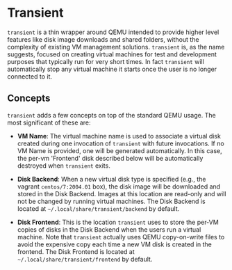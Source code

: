 # Transient

`transient` is a thin wrapper around QEMU intended to provide higher level
features like disk image downloads and shared folders, without the complexity
of existing VM management solutions. `transient` is, as the name suggests,
focused on creating virtual machines for test and development purposes that
typically run for very short times. In fact `transient` will automatically
stop any virtual machine it starts once the user is no longer connected to it.

## Concepts

`transient` adds a few concepts on top of the standard QEMU usage. The most
significant of these are:

- **VM Name**: The virtual machine name is used to associate a virtual
disk created during one invocation of `transient` with future invocations.
If no VM Name is provided, one will be generated automatically. In this case,
the per-vm 'Frontend' disk described below will be automatically destroyed
when `transient` exits.

- **Disk Backend**: When a new virtual disk type is specified (e.g.,
the vagrant `centos/7:2004.01` box), the disk image will be downloaded and
stored in the Disk Backend. Images at this location are read-only and will
not be changed by running virtual machines. The Disk Backend is located at
`~/.local/share/transient/backend` by default.

- **Disk Frontend**: This is the location `transient` uses to store the
per-VM copies of disks in the Disk Backend when the users run a virtual
machine. Note that `transient` actually uses QEMU copy-on-write files to
avoid the expensive copy each time a new VM disk is created in the frontend.
The Disk Frontend is located at `~/.local/share/transient/frontend` by
default.